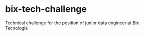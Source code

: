 # bix-tech-challenge
Technical challenge for the position of junior data engineer at Bix Tecnologia
